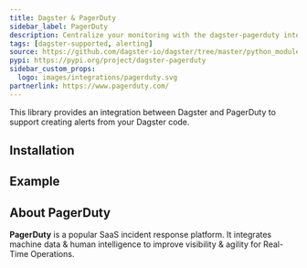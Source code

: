 ```yaml
---
title: Dagster & PagerDuty
sidebar_label: PagerDuty
description: Centralize your monitoring with the dagster-pagerduty integration.
tags: [dagster-supported, alerting]
source: https://github.com/dagster-io/dagster/tree/master/python_modules/libraries/dagster-pagerduty
pypi: https://pypi.org/project/dagster-pagerduty
sidebar_custom_props:
  logo: images/integrations/pagerduty.svg
partnerlink: https://www.pagerduty.com/
---
```


This library provides an integration between Dagster and PagerDuty to support creating alerts from your Dagster code.

## Installation

<PackageInstallInstructions packageName="dagster-pagerduty" />

## Example

<CodeExample path="docs_snippets/docs_snippets/integrations/pagerduty.py" language="python" />

## About PagerDuty

**PagerDuty** is a popular SaaS incident response platform. It integrates machine data & human intelligence to improve visibility & agility for Real-Time Operations.
